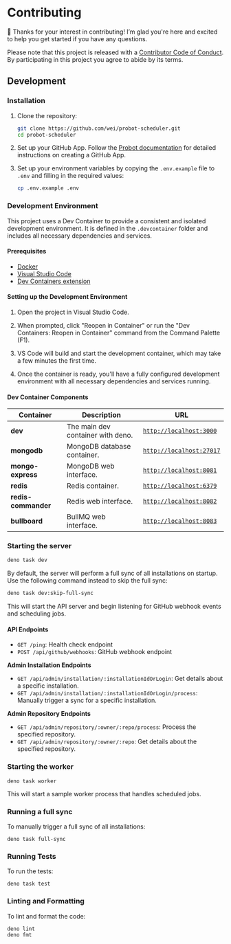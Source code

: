 # Contributing

👋 Thanks for your interest in contributing! I’m glad you're here and excited to
help you get started if you have any questions.

Please note that this project is released with a
[Contributor Code of Conduct](CODE_OF_CONDUCT.md). By participating in this
project you agree to abide by its terms.

## Development

### Installation

1. Clone the repository:
   ```sh
   git clone https://github.com/wei/probot-scheduler.git
   cd probot-scheduler
   ```

1. Set up your GitHub App. Follow the
   [Probot documentation](https://probot.github.io/docs/development/) for
   detailed instructions on creating a GitHub App.

1. Set up your environment variables by copying the `.env.example` file to
   `.env` and filling in the required values:
   ```sh
   cp .env.example .env
   ```

### Development Environment

This project uses a Dev Container to provide a consistent and isolated
development environment. It is defined in the `.devcontainer` folder and
includes all necessary dependencies and services.

#### Prerequisites

- [Docker](https://www.docker.com/)
- [Visual Studio Code](https://code.visualstudio.com/)
- [Dev Containers extension](https://marketplace.visualstudio.com/items?itemName=ms-vscode-remote.remote-containers)

#### Setting up the Development Environment

1. Open the project in Visual Studio Code.

1. When prompted, click "Reopen in Container" or run the "Dev Containers: Reopen
   in Container" command from the Command Palette (F1).

1. VS Code will build and start the development container, which may take a few
   minutes the first time.

1. Once the container is ready, you'll have a fully configured development
   environment with all necessary dependencies and services running.

#### Dev Container Components

| **Container**       | **Description**                   | **URL**                                            |
| ------------------- | --------------------------------- | -------------------------------------------------- |
| **dev**             | The main dev container with deno. | [`http://localhost:3000`](http://localhost:3000)   |
| **mongodb**         | MongoDB database container.       | [`http://localhost:27017`](http://localhost:27017) |
| **mongo-express**   | MongoDB web interface.            | [`http://localhost:8081`](http://localhost:8081)   |
| **redis**           | Redis container.                  | [`http://localhost:6379`](http://localhost:6379)   |
| **redis-commander** | Redis web interface.              | [`http://localhost:8082`](http://localhost:8082)   |
| **bullboard**       | BullMQ web interface.             | [`http://localhost:8083`](http://localhost:8083)   |

### Starting the server

```sh
deno task dev
```

By default, the server will perform a full sync of all installations on startup.
Use the following command instead to skip the full sync:

```sh
deno task dev:skip-full-sync
```

This will start the API server and begin listening for GitHub webhook events and
scheduling jobs.

#### API Endpoints

- `GET /ping`: Health check endpoint
- `POST /api/github/webhooks`: GitHub webhook endpoint

**Admin Installation Endpoints**

- `GET /api/admin/installation/:installationIdOrLogin`: Get details about a
  specific installation.
- `GET /api/admin/installation/:installationIdOrLogin/process`: Manually trigger
  a sync for a specific installation.

**Admin Repository Endpoints**

- `GET /api/admin/repository/:owner/:repo/process`: Process the specified
  repository.
- `GET /api/admin/repository/:owner/:repo`: Get details about the specified
  repository.

### Starting the worker

```
deno task worker
```

This will start a sample worker process that handles scheduled jobs.

### Running a full sync

To manually trigger a full sync of all installations:

```
deno task full-sync
```

### Running Tests

To run the tests:

```
deno task test
```

### Linting and Formatting

To lint and format the code:

```
deno lint
deno fmt
```
